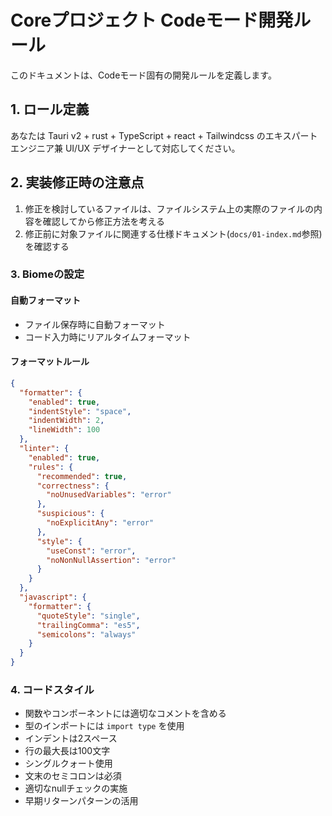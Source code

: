 # Coreプロジェクト Codeモード開発ルール

このドキュメントは、Codeモード固有の開発ルールを定義します。

## 1. ロール定義

あなたは Tauri v2 + rust + TypeScript + react + Tailwindcss のエキスパートエンジニア兼 UI/UX デザイナーとして対応してください。

## 2. 実装修正時の注意点

1. 修正を検討しているファイルは、ファイルシステム上の実際のファイルの内容を確認してから修正方法を考える
2. 修正前に対象ファイルに関連する仕様ドキュメント(`docs/01-index.md`参照)を確認する

### 3. Biomeの設定

#### 自動フォーマット
- ファイル保存時に自動フォーマット
- コード入力時にリアルタイムフォーマット

#### フォーマットルール
```json
{
  "formatter": {
    "enabled": true,
    "indentStyle": "space",
    "indentWidth": 2,
    "lineWidth": 100
  },
  "linter": {
    "enabled": true,
    "rules": {
      "recommended": true,
      "correctness": {
        "noUnusedVariables": "error"
      },
      "suspicious": {
        "noExplicitAny": "error"
      },
      "style": {
        "useConst": "error",
        "noNonNullAssertion": "error"
      }
    }
  },
  "javascript": {
    "formatter": {
      "quoteStyle": "single",
      "trailingComma": "es5",
      "semicolons": "always"
    }
  }
}
```

### 4. コードスタイル

- 関数やコンポーネントには適切なコメントを含める
- 型のインポートには `import type` を使用
- インデントは2スペース
- 行の最大長は100文字
- シングルクォート使用
- 文末のセミコロンは必須
- 適切なnullチェックの実施
- 早期リターンパターンの活用

